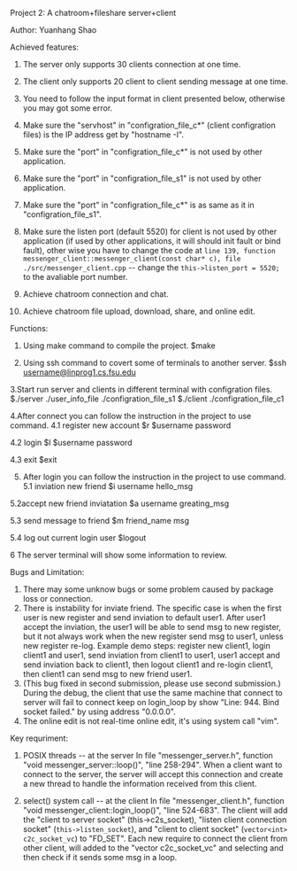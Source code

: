 Project 2: A chatroom+fileshare server+client

Author: Yuanhang Shao

Achieved features:
1. The server only supports 30 clients connection at one time.

2. The client only supports 20 client to client sending message at one time.

3. You need to follow the input format in client presented below, otherwise you may got some error.

4. Make sure the "servhost" in "configration_file_c*" (client configration files) is the IP address get by "hostname -I".

5. Make sure the "port" in "configration_file_c*" is not used by other application.

6. Make sure the "port" in "configration_file_s1" is not used by other application.

7. Make sure the "port" in "configration_file_c*" is as same as it in "configration_file_s1".

8. Make sure the listen port (default 5520) for client is not used by other application (if used by other applications, it will should init fault or bind fault), other wise you have to change the code at `line 139, function messenger_client::messenger_client(const char* c), file ./src/messenger_client.cpp` -- change the `this->listen_port = 5520;` to the avaliable port number.

9. Achieve chatroom connection and chat.

10. Achieve chatroom file upload, download, share, and online edit.

Functions:
1. Using make command to compile the project.
$make

2. Using ssh command to covert some of terminals to another server.
$ssh username@linprog1.cs.fsu.edu

3.Start run server and clients in different terminal with configration files.
$./server ./user_info_file ./configration_file_s1
$./client ./configration_file_c1

4.After connect you can follow the instruction in the project to use command.
4.1 register new account
$r
$username password

4.2 login
$l
$username password

4.3 exit
$exit

5. After login you can follow the instruction in the project to use command.
5.1 inviation new friend
$i username hello_msg

5.2accept new friend inviatation
$a username greating_msg

5.3 send message to friend
$m friend_name msg

5.4 log out current login user
$logout

6 The server terminal will show some information to review.

Bugs and Limitation:
1. There may some unknow bugs or some problem caused by package loss or connection.
2. There is instability for inviate friend. The specific case is when the first user is new register and send inviation to default user1. After user1 accept the inviation, the user1 will be able to send msg to new register, but it not always work when the new register send msg to user1, unless new register re-log.
Example demo steps: register new client1, login client1 and user1, send inviation from client1 to user1, user1 accept and send inviation back to client1, then logout client1 and re-login client1, then client1 can send msg to new friend user1.
3. (This bug fixed in second submission, please use second submission.) During the debug, the client that use the same machine that connect to server will fail to connect keep on login_loop by show "Line:  944. Bind socket failed." by using address "0.0.0.0".
4. The online edit is not real-time online edit, it's using system call "vim".

Key requriment:
1. POSIX threads -- at the server
In file "messenger_server.h", function "void messenger_server::loop()", "line 258-294". When a client want to connect to the server, the server will accept this connection and create a new thread to handle the information received from this client.

2. select() system call -- at the client
In file "messenger_client.h", function "void messenger_client::login_loop()", "line 524-683". The client will add the "client to server socket" (this->c2s_socket), "listen client connection socket" (`this->listen_socket`), and "client to client socket" (`vector<int> c2c_socket_vc`) to "FD_SET". Each new require to connect the client from other client, will added to the "vector<int> c2c_socket_vc" and selecting and then check if it sends some msg in a loop. 
